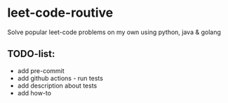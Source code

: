 # leet-code-routive
Solve popular leet-code problems on my own using python, java & golang

## TODO-list:
* add pre-commit
* add github actions - run tests
* add description about tests
* add how-to
